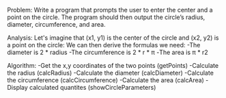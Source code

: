 Problem:
	Write a program that prompts the user to enter the center and a point on the circle. The program should then output the circle’s radius, diameter, circumference, and area. 
	
Analysis:
  Let's imagine that (x1, y1) is the center of the circle and (x2, y2) is a point on the circle:
  We can then derive the formulas we need:
    -The diameter is 2 * radius
    -The circumference is 2 * r * π
    -The area is π * r2

Algorithm:
  -Get the x,y coordinates of the two points  (getPoints)
  -Calculate the radius (calcRadius)
  -Calculate the diameter (calcDiameter)
  -Calculate the circumference (calcCircumference)
  -Calculate the area (calcArea)
  -Display calculated quantites (showCircleParameters)